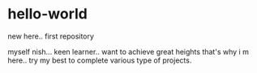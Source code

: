 # hello-world
new here.. first repository

myself nish... keen learner.. want to achieve great heights
that's why i m here.. 
try my best to complete various type of projects.
